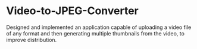 # Video-to-JPEG-Converter
Designed and implemented an application capable of uploading a video file of any format and then generating multiple thumbnails from the video, to improve distribution.
